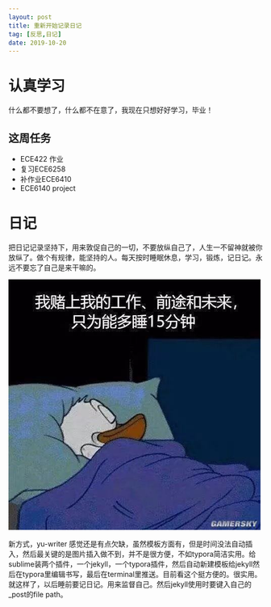 ```yaml
---
layout: post
title: 重新开始记录日记
tag: [反思,日记]
date: 2019-10-20
---
```


# 认真学习

什么都不要想了，什么都不在意了，我现在只想好好学习，毕业！



## 这周任务

* ECE422 作业
* 复习ECE6258
* 补作业ECE6410
* ECE6140 project

# 日记

把日记记录坚持下，用来敦促自己的一切，不要放纵自己了，人生一不留神就被你放纵了。做个有规律，能坚持的人。每天按时睡眠休息，学习，锻炼，记日记。永远不要忘了自己是来干嘛的。

![gamersky_124small_248_2019511821498](../assets/img/gamersky_124small_248_2019511821498-1627143.jpg)

新方式，yu-writer 感觉还是有点欠缺，虽然模板方面有，但是时间没法自动插入，然后最关键的是图片插入做不到，并不是很方便，不如typora简洁实用。给sublime装两个插件，一个jekyll，一个typora插件，然后自动新建模板给jekyll然后在typora里编辑书写，最后在terminal里推送。目前看这个挺方便的。很实用。就这样了，以后睡前要记日记。用来监督自己。然后jekyll使用时要键入自己的_post的file path。